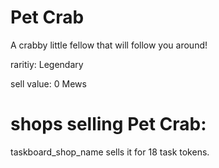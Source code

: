 # Pet Crab

A crabby little fellow that will follow you around!

raritiy: Legendary

sell value: 0 Mews

# shops selling Pet Crab:

taskboard_shop_name sells it for 18 task tokens.